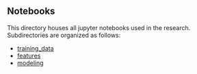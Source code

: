 ## Notebooks
This directory houses all jupyter notebooks used in the research. Subdirectories are organized as follows:
- [training_data](#overview)
- [features](#data)
- [modeling](#models)